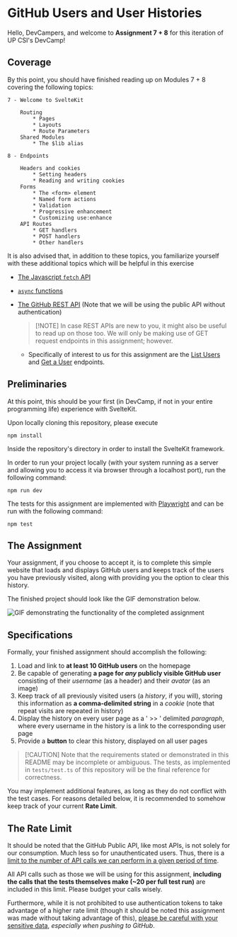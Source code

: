 # GitHub Users and User Histories

Hello, DevCampers, and welcome to **Assignment 7 + 8** for this iteration of UP CSI's DevCamp!

## Coverage

By this point, you should have finished reading up on Modules 7 + 8 covering the following topics:

```
7 - Welcome to SvelteKit
	
    Routing
		* Pages
		* Layouts
		* Route Parameters
	Shared Modules
		* The $lib alias

8 - Endpoints
	
    Headers and cookies
		* Setting headers
		* Reading and writing cookies
	Forms 
		* The <form> element
		* Named form actions
		* Validation
		* Progressive enhancement
		* Customizing use:enhance
	API Routes
		* GET handlers
		* POST handlers
		* Other handlers
```

It is also advised that, in addition to these topics, you familiarize yourself with these additional topics which will be helpful in this exercise

- [The Javascript `fetch` API](https://developer.mozilla.org/en-US/docs/Web/API/Fetch_API/Using_Fetch)
- [`async` functions](https://developer.mozilla.org/en-US/docs/Web/JavaScript/Reference/Statements/async_function)
- [The GitHub REST API](https://docs.github.com/en/rest?apiVersion=2022-11-28) (Note that we will be using the public API without authentication)

    > [!NOTE] In case REST APIs are new to you, it might also be useful to read up on those too. We will only be making use of GET request endpoints in this assignment; however.
    
    - Specifically of interest to us for this assignment are the [List Users](https://docs.github.com/en/rest?apiVersion=2022-11-28) and [Get a User](https://docs.github.com/en/rest?apiVersion=2022-11-28) endpoints.

## Preliminaries

At this point, this should be your first (in DevCamp, if not in your entire programming life) experience with SvelteKit. 

Upon locally cloning this repository, please execute

```
npm install
```
Inside the repository's directory in order to install the SvelteKit framework.

In order to run your project locally (with your system running as a server and allowing you to access it via browser through a localhost port), run the following command:

```
npm run dev
```

The tests for this assignment are implemented with [Playwright](https://playwright.dev/) and can be run with the following command:

```
npm test
```

## The Assignment

Your assignment, if you choose to accept it, is to complete this simple website that loads and displays GitHub users and keeps track of the users you have previously visited, along with providing you the option to clear this history.

The finished project should look like the GIF demonstration below.

![GIF demonstrating the functionality of the completed assignment](https://github.com/VeeIsForVanana/dcasgt4/assets/95967340/a3c636eb-130c-4c45-955e-336312deb382)

## Specifications

Formally, your finished assignment should accomplish the following:

1. Load and link to **at least 10 GitHub users** on the homepage
2. Be capable of generating **a page for *any* publicly visible GitHub user** consisting of their *username* (as a header) and their *avatar* (as an image) 
3. Keep track of all previously visited users (a *history*, if you will), storing this information as **a comma-delimited string** in a *cookie* (note that repeat visits are repeated in history)
4. Display the history on every user page as a ' >> ' delimited *paragraph*, where every username in the history is a link to the corresponding user page
5. Provide a **button** to clear this history, displayed on all user pages

> [!CAUTION] Note that the requirements stated or demonstrated in this README may be incomplete or ambiguous. The tests, as implemented in `tests/test.ts` of this repository will be the final reference for correctness.

You may implement additional features, as long as they do not conflict with the test cases. For reasons detailed below, it is recommended to somehow keep track of your current **Rate Limit**.

## The Rate Limit

It should be noted that the GitHub Public API, like most APIs, is not solely for our consumption. Much less so for unauthenticated users. Thus, there is a [limit to the number of API calls we can perform in a given period of time](https://docs.github.com/en/rest/using-the-rest-api/rate-limits-for-the-rest-api?apiVersion=2022-11-28). 

All API calls such as those we will be using for this assignment, **including the calls that the tests themselves make (~20 per full test run)** are included in this limit. Please budget your calls wisely.

Furthermore, while it is not prohibited to use authentication tokens to take advantage of a higher rate limit (though it should be noted this assignment was made without taking advantage of this), [please be careful with your sensitive data](https://docs.github.com/en/authentication/keeping-your-account-and-data-secure/removing-sensitive-data-from-a-repository), *especially when pushing to GitHub*.
